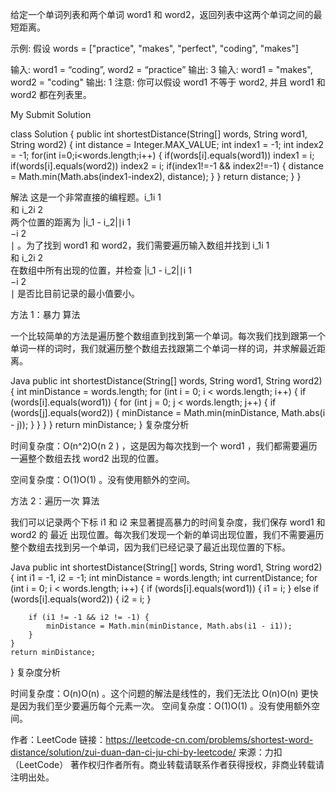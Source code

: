 给定一个单词列表和两个单词 word1 和 word2，返回列表中这两个单词之间的最短距离。

示例:
假设 words = ["practice", "makes", "perfect", "coding", "makes"]

输入: word1 = “coding”, word2 = “practice”
输出: 3
输入: word1 = "makes", word2 = "coding"
输出: 1
注意:
你可以假设 word1 不等于 word2, 并且 word1 和 word2 都在列表里。


My Submit Solution

class Solution {
    public int shortestDistance(String[] words, String word1, String word2) {
        int distance = Integer.MAX_VALUE;
        int index1 = -1;
        int index2 = -1;
        for(int i=0;i<words.length;i++) {
            if(words[i].equals(word1)) index1 = i;
            if(words[i].equals(word2)) index2 = i;
            if(index1!=-1 && index2!=-1) {
                distance = Math.min(Math.abs(index1-index2), distance);
            }
        }
        return distance;
    }
}



解法
这是一个非常直接的编程题。i_1i 
1
​	
  和 i_2i 
2
​	
  两个位置的距离为 |i_1 - i_2|∣i 
1
​	
 −i 
2
​	
 ∣ 。为了找到 word1 和 word2，我们需要遍历输入数组并找到 i_1i 
1
​	
  和 i_2i 
2
​	
  在数组中所有出现的位置，并检查 |i_1 - i_2|∣i 
1
​	
 −i 
2
​	
 ∣ 是否比目前记录的最小值要小。

方法 1：暴力
算法

一个比较简单的方法是遍历整个数组直到找到第一个单词。每次我们找到跟第一个单词一样的词时，我们就遍历整个数组去找跟第二个单词一样的词，并求解最近距离。

Java
public int shortestDistance(String[] words, String word1, String word2) {
    int minDistance = words.length;
    for (int i = 0; i < words.length; i++) {
        if (words[i].equals(word1)) {
            for (int j = 0; j < words.length; j++) {
                if (words[j].equals(word2)) {
                    minDistance = Math.min(minDistance, Math.abs(i - j));
                }
            }
        }
    }
    return minDistance;
}
复杂度分析

时间复杂度：O(n^2)O(n 
2
 ) ，这是因为每次找到一个 word1 ，我们都需要遍历一遍整个数组去找 word2 出现的位置。

空间复杂度：O(1)O(1) 。没有使用额外的空间。

方法 2：遍历一次
算法

我们可以记录两个下标 i1 和 i2 来显著提高暴力的时间复杂度，我们保存 word1 和 word2 的 最近 出现位置。每次我们发现一个新的单词出现位置，我们不需要遍历整个数组去找到另一个单词，因为我们已经记录了最近出现位置的下标。

Java
public int shortestDistance(String[] words, String word1, String word2) {
    int i1 = -1, i2 = -1;
    int minDistance = words.length;
    int currentDistance;
    for (int i = 0; i < words.length; i++) {
        if (words[i].equals(word1)) {
            i1 = i;
        } else if (words[i].equals(word2)) {
            i2 = i;
        }

        if (i1 != -1 && i2 != -1) {
            minDistance = Math.min(minDistance, Math.abs(i1 - i1));
        }
    }
    return minDistance;
}
复杂度分析

时间复杂度：O(n)O(n) 。这个问题的解法是线性的，我们无法比 O(n)O(n) 更快是因为我们至少要遍历每个元素一次。
空间复杂度：O(1)O(1) 。没有使用额外空间。

作者：LeetCode
链接：https://leetcode-cn.com/problems/shortest-word-distance/solution/zui-duan-dan-ci-ju-chi-by-leetcode/
来源：力扣（LeetCode）
著作权归作者所有。商业转载请联系作者获得授权，非商业转载请注明出处。